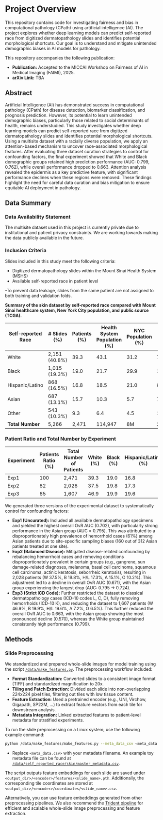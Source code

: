 # Project Overview

This repository contains code for investigating fairness and bias in computational pathology (CPath) using artificial intelligence (AI). The project explores whether deep learning models can predict self-reported race from digitized dermatopathology slides and identifies potential morphological shortcuts. Our goal is to understand and mitigate unintended demographic biases in AI models for pathology.

This repository accompanies the following publication:

- **Publication:** Accepted to the MICCAI Workshop on Fairness of AI in Medical Imaging (FAIMI), 2025.
- **arXiv Link:** TBA

## Abstract

Artificial Intelligence (AI) has demonstrated success in computational pathology (CPath) for disease detection, biomarker classification, and prognosis prediction. However, its potential to learn unintended demographic biases, particularly those related to social determinants of health, remains understudied. This study investigates whether deep learning models can predict self-reported race from digitized dermatopathology slides and identifies potential morphological shortcuts. Using a multisite dataset with a racially diverse population, we apply an attention-based mechanism to uncover race-associated morphological features. After evaluating three dataset curation strategies to control for confounding factors, the final experiment showed that White and Black demographic groups retained high prediction performance (AUC: 0.799, 0.762), while overall performance dropped to 0.663. Attention analysis revealed the epidermis as a key predictive feature, with significant performance declines when these regions were removed. These findings highlight the need for careful data curation and bias mitigation to ensure equitable AI deployment in pathology.

## Data Summary

### Data Availability Statement

The multisite dataset used in this project is currently private due to institutional and patient privacy constraints. We are working towards making the data publicly available in the future.

### Inclusion Criteria

Slides included in this study meet the following criteria:

- Digitized dermatopathology slides within the Mount Sinai Health System (MSHS)
- Available self-reported race in patient level

-To prevent data leakage, slides from the same patient are not assigned to both training and validation folds.

**Summary of the skin dataset by self-reported race compared with Mount Sinai healthcare system, New York City population, and public source (TCGA).**

| Self-reported Race | # Slides (%)      | Patients (%) | Health System Population (%) | NYC Population (%) | TCGA (%) |
|--------------------|------------------|--------------|-----------------------------|--------------------|----------|
| White              | 2,151 (40.8%)    | 39.3         | 43.1                        | 31.2               | 73.7     |
| Black              | 1,015 (19.3%)    | 19.0         | 21.7                        | 29.9               | 10.3     |
| Hispanic/Latino    | 868 (16.5%)      | 16.8         | 18.5                        | 21.0               | 8.5      |
| Asian              | 687 (13.1%)      | 15.7         | 10.3                        | 5.7                | 7.1      |
| Other              | 543 (10.3%)      | 9.3          | 6.4                         | 4.5                | 1.8      |
| **Total Number**   | 5,266            | 2,471        | 114,947                     | 8M                 | 23,276   |

### Patient Ratio and Total Number by Experiment

| Experiment | Patients Ratio (%) | Total Number of Patients | White (%) | Black (%) | Hispanic/Latino (%) | Asian (%) | Other (%) |
|------------|-------------------|-------------------------|-----------|-----------|---------------------|-----------|-----------|
| Exp1       | 100               | 2,471                   | 39.3      | 19.0      | 16.8                | 15.7      | 9.3       |
| Exp2       | 82                | 2,028                   | 37.5      | 19.8      | 17.3                | 15.1      | 10.2      |
| Exp3       | 65                | 1,607                   | 46.9      | 19.9      | 19.6                | 7.2       | 6.5       |

We generated three versions of the experimental dataset to systematically control for confounding factors:

- **Exp1 (Uncurated):** Included all available dermatopathology specimens and yielded the highest overall OvR AUC (0.702), with particularly strong performance in the Asian group (AUC = 0.795). This was attributed to a disproportionately high prevalence of hemorrhoid cases (61%) among Asian patients due to site-specific sampling biases (160 out of 312 Asian patients treated at one site).
- **Exp2 (Balanced Disease):** Mitigated disease-related confounding by rebalancing hemorrhoid cases and removing conditions disproportionately prevalent in certain groups (e.g., gangrene, sun damage-related diagnoses, melanoma, basal cell carcinoma, squamous cell carcinoma, actinic keratosis, seborrheic keratosis), resulting in 2,028 patients (W 37.5%, B 19.8%, H/L 17.3%, A 15.1%, O 10.2%). This adjustment led to a decline in overall OvR AUC (0.671), with the Asian group experiencing the largest drop (AUC: 0.795 → 0.724).
- **Exp3 (Strict ICD Code):** Further restricted the dataset to classical dermatopathology cases (ICD-10 codes L, C, D), fully removing hemorrhoids (ICD-10 K), and reducing the dataset to 1,607 patients (W 46.9%, B 19.9%, H/L 19.6%, A 7.2%, O 6.5%). This further reduced the overall OvR AUC to 0.663, with the Asian group showing the most pronounced decline (0.570), whereas the White group maintained consistently high performance (0.799).

## Methods

### Slide Preprocessing

We standardized and prepared whole-slide images for model training using the script [`/data/make_features.py`](./data/make_features.py). The preprocessing workflow included:

- **Format Standardization:** Converted slides to a consistent image format (TIFF) and standardized magnification to 20x.
- **Tiling and Patch Extraction:** Divided each slide into non-overlapping 224x224 pixel tiles, filtering out tiles with low tissue content.
- **Feature Extraction:** Used a pretrained encoder (e.g., UNI, Virchow, Gigapath, SP22M, ...) to extract feature vectors from each tile for downstream analysis.
- **Metadata Integration:** Linked extracted features to patient-level metadata for stratified experiments.

To run the slide preprocessing on a Linux system, use the following example command:

```bash
python /data/make_features/make_features.py --meta_data_csv <meta_data.csv> --encoder <encoder_name> --tilesize 224 --bsize 512 --workers 8
```

- Replace `<meta_data.csv>` with your metadata filename. An example toy metadata file can be found at [`/data/self_reported_race/skin/master_metadata.csv`](./data/self_reported_race/skin/master_metadata.csv).

The script outputs feature embeddings for each slide are saved under `<output_dir>/<encoder>/features/<slide_name>.pth`. Additionally, the corresponding tile coordinates are stored at `<output_dir>/<encoder>/coordinates/<slide_name>.csv`. 

Alternatively, you can use feature embeddings generated from other preprocessing pipelines. We also recommend the [Trident pipeline](https://github.com/mahmoodlab/trident) for efficient and scalable whole-slide image preprocessing and feature extraction.

